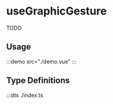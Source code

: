 # useGraphicGesture

TODO

## Usage

:::demo src="./demo.vue"
:::

## Type Definitions

:::dts ./index.ts
